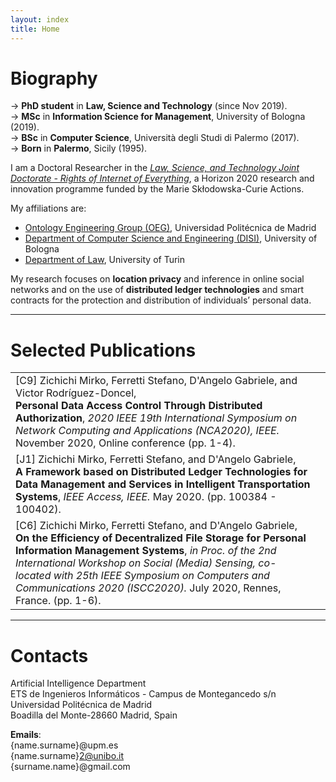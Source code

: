 ```yaml
---
layout: index
title: Home
---
```


# Biography

<p class="message">
  &rarr;  <b>PhD student</b> in <b>Law, Science and Technology</b> (since Nov 2019).
  <br />
  &rarr; <b>MSc</b> in <b>Information Science for Management</b>, University of Bologna (2019).
  <br />
  &rarr; <b>BSc</b> in <b>Computer Science</b>, Università degli Studi di Palermo (2017).
  <br />
  &rarr; <b>Born</b> in <b>Palermo</b>, Sicily (1995).
</p>

I am a Doctoral Researcher in the [_Law, Science, and Technology Joint Doctorate - Rights
of Internet of Everything_](https://last-jd-rioe.eu/), a Horizon 2020 research and innovation programme funded by the Marie Skłodowska-Curie Actions.

My affiliations are:

- [Ontology Engineering Group (OEG)](https://www.oeg-upm.net/), Universidad Politécnica de Madrid
- [Department of Computer Science and Engineering (DISI)](https://disi.unibo.it), University of Bologna
- [Department of Law](http://www.law.unito.it/do/home.pl), University of Turin

<p class="message">
  My research focuses on <b>location privacy</b> and inference in online
  social networks and on the use of <b>distributed ledger technologies</b> and smart
  contracts for the protection and distribution of individuals’ personal data.
</p>

---

# Selected Publications

<table>
    <tr>
        <td>
          [C9] Zichichi Mirko, Ferretti Stefano, D'Angelo Gabriele, and Victor Rodríguez-Doncel,
          <br>
          <b>Personal Data Access Control Through Distributed Authorization</b>,
          <i>2020 IEEE 19th International Symposium on Network Computing and Applications (NCA2020), IEEE.</i> November 2020, Online conference (pp. 1-4).
        </td>
        <td>
          <a class="get get_doi" target="_blank" href="http://dx.doi.org/10.1109/NCA51143.2020.9306721"></a>
          <a class="get get_download" target="_blank" href="/assets/papers/10personal.pdf"></a>
          <a class="get get_cite" href="/assets/papers/bibtexts/10personal.bib"></a>
        </td>
    </tr>
    <tr>
        <td>
          [J1] Zichichi Mirko, Ferretti Stefano, and D'Angelo Gabriele,
          <br>
          <b>A Framework based on Distributed Ledger Technologies for Data Management and Services in Intelligent Transportation Systems</b>,
          <i>IEEE Access, IEEE.</i> May 2020. (pp. 100384 - 100402).
        </td>
        <td>
          <a class="get get_doi" target="_blank" href="https://doi.org/10.1109/ACCESS.2020.2998012"></a>
          <a class="get get_download" target="_blank" href="/assets/papers/6framework.pdf"></a>
          <a class="get get_cite" href="/assets/papers/bibtexts/6framework.bib"></a>
        </td>
    </tr>
    <tr>
        <td>
          [C6] Zichichi Mirko, Ferretti Stefano, and D'Angelo Gabriele,
          <br>
          <b>On the Efficiency of Decentralized File Storage for Personal Information Management Systems</b>,
          <i>in Proc. of the 2nd International Workshop on Social (Media) Sensing, co-located with 25th IEEE Symposium on Computers and Communications 2020 (ISCC2020).</i> July 2020, Rennes, France. (pp. 1-6).
        </td>
        <td>
          <a class="get get_doi" target="_blank" href="https://doi.org/10.1109/ISCC50000.2020.9219623"></a>
          <a class="get get_download" target="_blank" href="/assets/papers/7efficiency.pdf"></a>
          <a class="get get_cite" href="/assets/papers/bibtexts/7efficiency.bib"></a>
        </td>
    </tr>
</table>

---

# Contacts

Artificial Intelligence Department
<br>
ETS de Ingenieros Informáticos - Campus de Montegancedo s/n
<br>
Universidad Politécnica de Madrid
<br>
Boadilla del Monte-28660 Madrid, Spain

**Emails**:
<br>
{name.surname}@upm.es <br>
{name.surname}2@unibo.it <br>
{surname.name}@gmail.com
